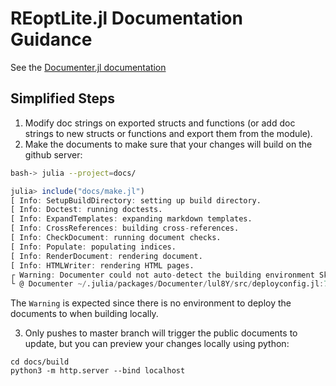 # REoptLite.jl Documentation Guidance
See the [Documenter.jl documentation](https://juliadocs.github.io/Documenter.jl/stable/)

## Simplified Steps
1. Modify doc strings on exported structs and functions (or add doc strings to new structs or functions and export them from the module).
2. Make the documents to make sure that your changes will build on the github server:
```sh
bash-> julia --project=docs/
```
```julia
julia> include("docs/make.jl")
[ Info: SetupBuildDirectory: setting up build directory.
[ Info: Doctest: running doctests.
[ Info: ExpandTemplates: expanding markdown templates.
[ Info: CrossReferences: building cross-references.
[ Info: CheckDocument: running document checks.
[ Info: Populate: populating indices.
[ Info: RenderDocument: rendering document.
[ Info: HTMLWriter: rendering HTML pages.
┌ Warning: Documenter could not auto-detect the building environment Skipping deployment.
└ @ Documenter ~/.julia/packages/Documenter/lul8Y/src/deployconfig.jl:75
```
The `Warning` is expected since there is no environment to deploy the documents to when building locally.

3. Only pushes to master branch will trigger the public documents to update, but you can preview your changes locally using python:
```
cd docs/build
python3 -m http.server --bind localhost
```